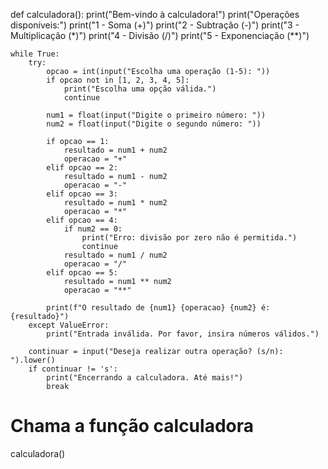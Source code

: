 def calculadora():
    print("Bem-vindo à calculadora!")
    print("Operações disponíveis:")
    print("1 - Soma (+)")
    print("2 - Subtração (-)")
    print("3 - Multiplicação (*)")
    print("4 - Divisão (/)")
    print("5 - Exponenciação (**)")
    
    while True:
        try:
            opcao = int(input("Escolha uma operação (1-5): "))
            if opcao not in [1, 2, 3, 4, 5]:
                print("Escolha uma opção válida.")
                continue

            num1 = float(input("Digite o primeiro número: "))
            num2 = float(input("Digite o segundo número: "))

            if opcao == 1:
                resultado = num1 + num2
                operacao = "+"
            elif opcao == 2:
                resultado = num1 - num2
                operacao = "-"
            elif opcao == 3:
                resultado = num1 * num2
                operacao = "*"
            elif opcao == 4:
                if num2 == 0:
                    print("Erro: divisão por zero não é permitida.")
                    continue
                resultado = num1 / num2
                operacao = "/"
            elif opcao == 5:
                resultado = num1 ** num2
                operacao = "**"
            
            print(f"O resultado de {num1} {operacao} {num2} é: {resultado}")
        except ValueError:
            print("Entrada inválida. Por favor, insira números válidos.")
        
        continuar = input("Deseja realizar outra operação? (s/n): ").lower()
        if continuar != 's':
            print("Encerrando a calculadora. Até mais!")
            break

# Chama a função calculadora
calculadora()
